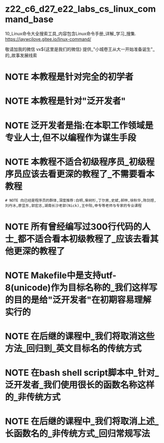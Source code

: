 # z22_c6_d27_e22_labs_cs_linux_command_base
10_Linux命令大全搜索工具_内容包含Linux命令手册_详解_学习_搜集. https://jaywcjlove.gitee.io/linux-command/

敬请加我的微信 vx${这里是我们的微信} 提供_"小城卷王从大一开始准备诞生"_的_故事发展线索

# NOTE 本教程是针对完全的初学者
# NOTE 本教程是针对"泛开发者"
# NOTE 泛开发者是指:在本职工作领域是专业人士,但不以编程作为谋生手段
# NOTE 本教程不适合初级程序员_初级程序员应该去看更深的教程了_不需要看本教程
	# NOTE 向已经是程序员的群体,深度推荐:白明,柴树杉,丁尔男,史斌,郝林,徐秋华,陈剑煜,刘丹冰,廖显东,郭宏志,湖南长沙老郭(Nick),王中阳,申专等老师与专家的专业课程
# NOTE 所有曾经编写过300行代码的人士_都不适合看本初级教程了_应该去看其他更深的教程了
# NOTE Makefile中是支持utf-8(unicode)作为目标名称的_我们这样写的目的是给"泛开发者"在初期容易理解实行的
# NOTE 在后继的课程中_我们将取消这些方法_回归到_英文目标名的传统方式
# NOTE 在bash shell script脚本中_针对_泛开发者_我们使用很长的函数名称这样的_非传统方式
# NOTE 在后继的课程中_我们将取消上述_长函数名的_非传统方式_回归常规写法
